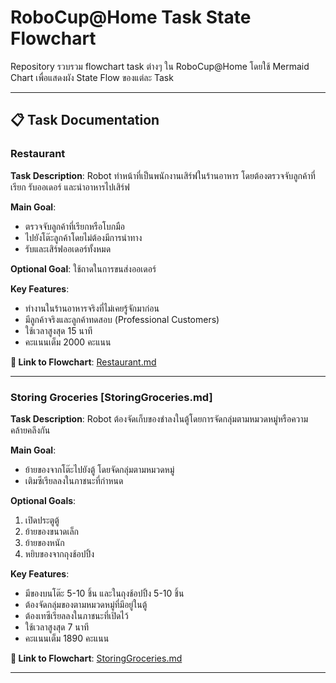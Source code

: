# RoboCup@Home Task State Flowchart

Repository รวบรวม flowchart task ต่างๆ ใน RoboCup@Home โดยใช้ Mermaid Chart เพื่อแสดงผัง State Flow ของแต่ละ Task

---

## 📋 Task Documentation

### Restaurant 

**Task Description**: Robot ทำหน้าที่เป็นพนักงานเสิร์ฟในร้านอาหาร โดยต้องตรวจจับลูกค้าที่เรียก รับออเดอร์ และนำอาหารไปเสิร์ฟ

**Main Goal**: 
- ตรวจจับลูกค้าที่เรียกหรือโบกมือ
- ไปยังโต๊ะลูกค้าโดยไม่ต้องมีการนำทาง
- รับและเสิร์ฟออเดอร์ทั้งหมด

**Optional Goal**: ใช้ถาดในการขนส่งออเดอร์

**Key Features**:
- ทำงานในร้านอาหารจริงที่ไม่เคยรู้จักมาก่อน
- มีลูกค้าจริงและลูกค้าทดสอบ (Professional Customers)
- ใช้เวลาสูงสุด 15 นาที
- คะแนนเต็ม 2000 คะแนน

**🔗 Link to Flowchart**: [Restaurant.md](Restaurant.md)

---

### Storing Groceries [StoringGroceries.md]

**Task Description**: Robot ต้องจัดเก็บของชำลงในตู้โดยการจัดกลุ่มตามหมวดหมู่หรือความคล้ายคลึงกัน

**Main Goal**: 
- ย้ายของจากโต๊ะไปยังตู้ โดยจัดกลุ่มตามหมวดหมู่
- เติมซีเรียลลงในภาชนะที่กำหนด

**Optional Goals**:
1. เปิดประตูตู้
2. ย้ายของขนาดเล็ก
3. ย้ายของหนัก
4. หยิบของจากถุงช้อปปิ้ง

**Key Features**:
- มีของบนโต๊ะ 5-10 ชิ้น และในถุงช้อปปิ้ง 5-10 ชิ้น
- ต้องจัดกลุ่มของตามหมวดหมู่ที่มีอยู่ในตู้
- ต้องเทซีเรียลลงในภาชนะที่เปิดไว้
- ใช้เวลาสูงสุด 7 นาที
- คะแนนเต็ม 1890 คะแนน

**🔗 Link to Flowchart**: [StoringGroceries.md](StoringGroceries.md)

---
